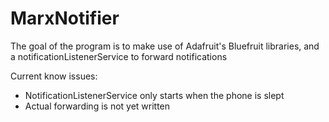 # MarxNotifier

The goal of the program is to make use of Adafruit's Bluefruit libraries, and a notificationListenerService to forward notifications

Current know issues:
- NotificationListenerService only starts when the phone is slept
- Actual forwarding is not yet written
